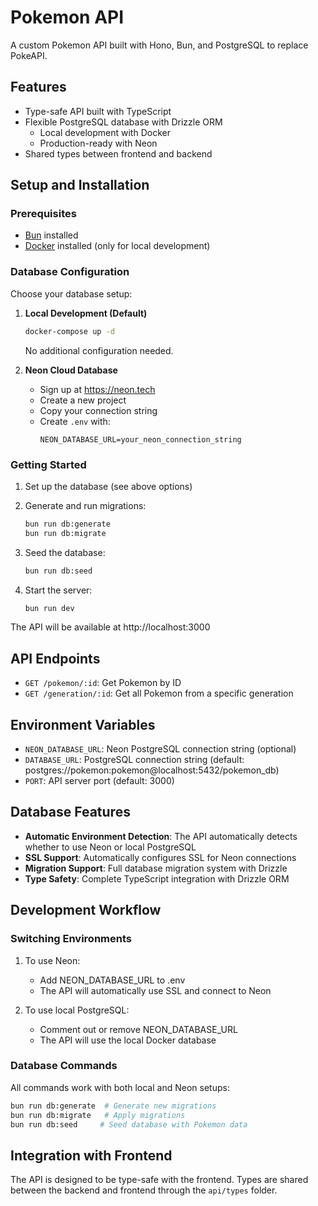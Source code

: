 # Pokemon API

A custom Pokemon API built with Hono, Bun, and PostgreSQL to replace PokeAPI.

## Features

- Type-safe API built with TypeScript
- Flexible PostgreSQL database with Drizzle ORM
  - Local development with Docker
  - Production-ready with Neon
- Shared types between frontend and backend

## Setup and Installation

### Prerequisites

- [Bun](https://bun.sh/) installed
- [Docker](https://www.docker.com/) installed (only for local development)

### Database Configuration

Choose your database setup:

1. **Local Development (Default)**
   ```bash
   docker-compose up -d
   ```
   No additional configuration needed.

2. **Neon Cloud Database**
   - Sign up at https://neon.tech
   - Create a new project
   - Copy your connection string
   - Create `.env` with:
     ```
     NEON_DATABASE_URL=your_neon_connection_string
     ```

### Getting Started

1. Set up the database (see above options)

2. Generate and run migrations:
   ```bash
   bun run db:generate
   bun run db:migrate
   ```

3. Seed the database:
   ```bash
   bun run db:seed
   ```

4. Start the server:
   ```bash
   bun run dev
   ```

The API will be available at http://localhost:3000

## API Endpoints

- `GET /pokemon/:id`: Get Pokemon by ID
- `GET /generation/:id`: Get all Pokemon from a specific generation

## Environment Variables

- `NEON_DATABASE_URL`: Neon PostgreSQL connection string (optional)
- `DATABASE_URL`: PostgreSQL connection string (default: postgres://pokemon:pokemon@localhost:5432/pokemon_db)
- `PORT`: API server port (default: 3000)

## Database Features

- **Automatic Environment Detection**: The API automatically detects whether to use Neon or local PostgreSQL
- **SSL Support**: Automatically configures SSL for Neon connections
- **Migration Support**: Full database migration system with Drizzle
- **Type Safety**: Complete TypeScript integration with Drizzle ORM

## Development Workflow

### Switching Environments

1. To use Neon:
   - Add NEON_DATABASE_URL to .env
   - The API will automatically use SSL and connect to Neon

2. To use local PostgreSQL:
   - Comment out or remove NEON_DATABASE_URL
   - The API will use the local Docker database

### Database Commands

All commands work with both local and Neon setups:
```bash
bun run db:generate  # Generate new migrations
bun run db:migrate   # Apply migrations
bun run db:seed     # Seed database with Pokemon data
```

## Integration with Frontend

The API is designed to be type-safe with the frontend. Types are shared between the backend and frontend through the `api/types` folder.